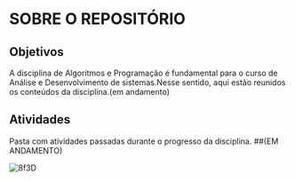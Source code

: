 # SOBRE O REPOSITÓRIO
## Objetivos
A disciplina de Algoritmos e Programação é fundamental para o curso de Análise e Desenvolvimento de sistemas.Nesse sentido, aqui estão reunidos os conteúdos da disciplina.(em andamento)
## Atividades
Pasta com atividades passadas durante o progresso da disciplina.
##(EM ANDAMENTO)


![8f3D](https://github.com/user-attachments/assets/bd24a0fd-b943-4d09-a374-3095181314f5)

